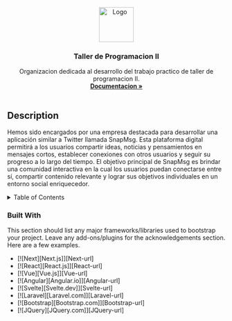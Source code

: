 <a name="readme-top"></a>
<br />
<div align="center">
  <a href="https://github.com/othneildrew/Best-README-Template">
    <img src="images/logo.png" alt="Logo" width="80" height="80">
  </a>

  <h3 align="center">Taller de Programacion II </h3>

  <p align="center"> Organizacion dedicada al desarrollo del trabajo practico de taller de programacion II.
   <br />
    <a href="https://github.com/othneildrew/Best-README-Template"><strong>Documentacion »</strong></a>
    <br />
    <br />
   </p>
</div>

## Description

Hemos sido encargados por una empresa destacada para desarrollar una aplicación similar a Twitter llamada SnapMsg. Esta plataforma digital permitirá a los usuarios compartir ideas, noticias y pensamientos en mensajes cortos, establecer conexiones con otros usuarios y seguir su progreso a lo largo del tiempo. El objetivo principal de SnapMsg es brindar una comunidad interactiva en la cual los usuarios puedan conectarse entre sí, compartir contenido relevante y lograr sus objetivos individuales en un entorno social enriquecedor.


<!-- TABLE OF CONTENTS -->
<details>
  <summary>Table of Contents</summary>
  <ol>
    <li>
      <a href="#about-the-project">About The Project</a>
      <ul>
        <li><a href="#built-with">Built With</a></li>
      </ul>
    </li>
    <li>
      <a href="#getting-started">Getting Started</a>
      <ul>
        <li><a href="#prerequisites">Prerequisites</a></li>
        <li><a href="#installation">Installation</a></li>
      </ul>
    </li>
    <li><a href="#usage">Usage</a></li>
    <li><a href="#roadmap">Roadmap</a></li>
    <li><a href="#contributing">Contributing</a></li>
    <li><a href="#license">License</a></li>
    <li><a href="#contact">Contact</a></li>
    <li><a href="#acknowledgments">Acknowledgments</a></li>
  </ol>
</details>

### Built With

This section should list any major frameworks/libraries used to bootstrap your project. Leave any add-ons/plugins for the acknowledgements section. Here are a few examples.

* [![Next][Next.js]][Next-url]
* [![React][React.js]][React-url]
* [![Vue][Vue.js]][Vue-url]
* [![Angular][Angular.io]][Angular-url]
* [![Svelte][Svelte.dev]][Svelte-url]
* [![Laravel][Laravel.com]][Laravel-url]
* [![Bootstrap][Bootstrap.com]][Bootstrap-url]
* [![JQuery][JQuery.com]][JQuery-url]

